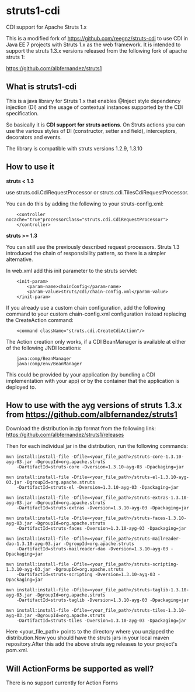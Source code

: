struts1-cdi
==========
CDI support for Apache Struts 1.x

This is a modified fork of https://github.com/reegnz/struts-cdi to use CDI in Java EE 7 projects with Struts 1.x as the web 
framework. It is intended to support the struts 1.3.x versions released from the following fork of apache struts 1:

https://github.com/albfernandez/struts1

What is struts1-cdi
-------------
This is a java library for Struts 1.x that enables @Inject style dependency injection (DI) and the 
usage of contextual instances supported by the CDI specification.

So basically it is **CDI support for struts actions**. On Struts actions you can use the various 
styles of DI (constructor, setter and field), interceptors, decorators and events.

The library is compatible with struts versions 1.2.9, 1.3.10

How to use it
----------------
**struts < 1.3**

use struts.cdi.CdiRequestProcessor or struts.cdi.TilesCdiRequestProcessor.

You can do this by adding the following to your struts-config.xml:

        <controller nocache="true"processorClass="struts.cdi.CdiRequestProcessor">
        </controller>
        
**struts >= 1.3**

You can still use the previously described request processors. Struts 1.3 introduced the
chain of responsibility pattern, so there is a simpler alternative.

In web.xml add this init parameter to the struts servlet:

        <init-param>
            <param-name>chainConfig</param-name>
            <param-value>struts/cdi/chain-config.xml</param-value>
        </init-param>
        
If you already use a custom chain configuration, add the following command to your custom 
chain-config.xml configuration instead replacing the CreateAction command:
        
        <command className="struts.cdi.CreateCdiAction"/>

The Action creation only works, if a CDI BeanManager is available at either of the following 
JNDI locations:

        java:comp/BeanManager 
        java:comp/env/BeanManager
         
This could be provided by your application (by bundling a CDI implementation with your app) 
or by the container that the application is deployed to.

How to use with the ayg versions of struts 1.3.x from https://github.com/albfernandez/struts1
----------------------------------------------------------------------------------------------
Download the distribution in zip format from the following link:
https://github.com/albfernandez/struts1/releases

Then for each individual jar in the distribution, run the following commands:

	mvn install:install-file -Dfile=<your_file_path>/struts-core-1.3.10-ayg-03.jar -DgroupId=org.apache.struts
		-DartifactId=struts-core -Dversion=1.3.10-ayg-03 -Dpackaging=jar

	mvn install:install-file -Dfile=<your_file_path>/struts-el-1.3.10-ayg-03.jar -DgroupId=org.apache.struts
		-DartifactId=struts-el -Dversion=1.3.10-ayg-03 -Dpackaging=jar

	mvn install:install-file -Dfile=<your_file_path>/struts-extras-1.3.10-ayg-03.jar -DgroupId=org.apache.struts
		-DartifactId=struts-extras -Dversion=1.3.10-ayg-03 -Dpackaging=jar

	mvn install:install-file -Dfile=<your_file_path>/struts-faces-1.3.10-ayg-03.jar -DgroupId=org.apache.struts
		-DartifactId=struts-faces -Dversion=1.3.10-ayg-03 -Dpackaging=jar

	mvn install:install-file -Dfile=<your_file_path>/struts-mailreader-dao-1.3.10-ayg-03.jar -DgroupId=org.apache.struts
		-DartifactId=struts-mailreader-dao -Dversion=1.3.10-ayg-03 -Dpackaging=jar

	mvn install:install-file -Dfile=<your_file_path>/struts-scripting-1.3.10-ayg-03.jar -DgroupId=org.apache.struts
		-DartifactId=struts-scripting -Dversion=1.3.10-ayg-03 -Dpackaging=jar

	mvn install:install-file -Dfile=<your_file_path>/struts-taglib-1.3.10-ayg-03.jar -DgroupId=org.apache.struts
		-DartifactId=struts-taglib -Dversion=1.3.10-ayg-03 -Dpackaging=jar

	mvn install:install-file -Dfile=<your_file_path>/struts-tiles-1.3.10-ayg-03.jar -DgroupId=org.apache.struts
		-DartifactId=struts-tiles -Dversion=1.3.10-ayg-03 -Dpackaging=jar
        
Here <your_file_path> points to the directory where you unzipped the distribution.Now you should have the struts jars in your local maven repository.After this add the above struts ayg releases to your project's pom.xml.

Will ActionForms be supported as well?
--------------------------------------
There is no support currently for Action Forms
